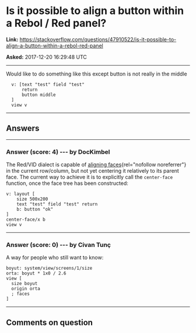 # Is it possible to align a button within a Rebol / Red panel?

**Link:**
<https://stackoverflow.com/questions/47910522/is-it-possible-to-align-a-button-within-a-rebol-red-panel>

**Asked:** 2017-12-20 16:29:48 UTC

------------------------------------------------------------------------

Would like to do something like this except button is not really in the
middle

      v: [text "test" field "test"
          return
          button middle
      ]
      view v

------------------------------------------------------------------------

## Answers

------------------------------------------------------------------------

### Answer (score: 4) --- by DocKimbel

The Red/VID dialect is capable of [aligning
faces](https://doc.red-lang.org/en/vid.html#_layout){rel="nofollow noreferrer"}
in the current row/column, but not yet centering it relatively to its
parent face. The current way to achieve it is to explicitly call the
`center-face` function, once the face tree has been constructed:

    v: layout [
        size 500x200
        text "test" field "test" return 
        b: button "ok" 
    ]
    center-face/x b
    view v

------------------------------------------------------------------------

### Answer (score: 0) --- by Civan Tun&#231;

A way for people who still want to know:

    boyut: system/view/screens/1/size
    orta: boyut * 1x0 / 2.6
    view [
      size boyut
      origin orta
      ; faces
    ]

------------------------------------------------------------------------

## Comments on question
